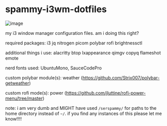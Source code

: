 # spammy-i3wm-dotfiles
![image](https://github.com/user-attachments/assets/930919a0-a5b2-437c-bd5d-0185c3e40a9b)


my i3 window manager configuration files. am i doing this right?

required packages: i3 jq nitrogen picom polybar rofi brightnessctl

additional things i use: alacritty btop lxappearance qimgv copyq flameshot emote

nerd fonts used: UbuntuMono, SauceCodePro

custom polybar module(s): weather (https://github.com/Strix007/polybar-getweather)

custom rofi mode(s): power (https://github.com/jluttine/rofi-power-menu/tree/master)


note: i am very dumb and MIGHT have used `/serspammy/` for paths to the home directory instead of `~/`. if you find any instances of this please let me know!!!!
